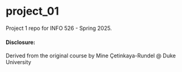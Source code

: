 # project_01

Project 1 repo for INFO 526 - Spring 2025.

#### Disclosure:
Derived from the original course by Mine Çetinkaya-Rundel @ Duke University
